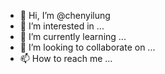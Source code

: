 - 👋 Hi, I’m @chenyilung
- 👀 I’m interested in ...
- 🌱 I’m currently learning ...
- 💞️ I’m looking to collaborate on ...
- 📫 How to reach me ...

<!---
chenyilung/chenyilung is a ✨ special ✨ repository because its `README.md` (this file) appears on your GitHub profile.
You can click the Preview link to take a look at your changes.
--->
